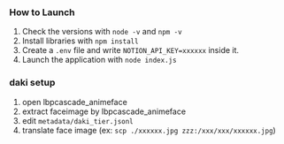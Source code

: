 ### How to Launch
1. Check the versions with `node -v` and `npm -v`
2. Install libraries with `npm install`
3. Create a `.env` file and write `NOTION_API_KEY=xxxxxx` inside it.
4. Launch the application with `node index.js`

### daki setup
1. open lbpcascade_animeface
2. extract faceimage by lbpcascade_animeface
3. edit `metadata/daki_tier.jsonl`
4. translate face image (ex: `scp ./xxxxxx.jpg zzz:/xxx/xxx/xxxxxx.jpg`)
